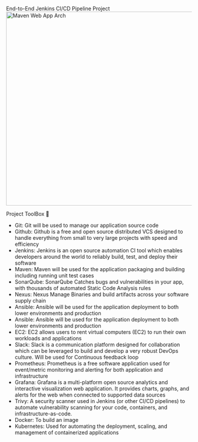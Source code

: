 End-to-End Jenkins CI/CD Pipeline Project
<img width="525" alt="Maven Web App Arch" src="https://github.com/user-attachments/assets/1df7adfa-3083-4924-bb26-884f14e66541" />

Project ToolBox 🧰
- Git: Git will be used to manage our application source code
- Github: Github is a free and open source distributed VCS designed to handle everything from small to very large projects with speed and efficiency
- Jenkins: Jenkins is an open source automation CI tool which enables developers around the world to reliably build, test, and deploy their software
- Maven: Maven will be used for the application packaging and building including running unit test cases
- SonarQube: SonarQube Catches bugs and vulnerabilities in your app, with thousands of automated Static Code Analysis rules
-  Nexus: Nexus Manage Binaries and build artifacts across your software supply chain
-  Ansible: Ansible will be used for the application deployment to both lower environments and production
-  Ansible: Ansible will be used for the application deployment to both lower environments and production
-  EC2: EC2 allows users to rent virtual computers (EC2) to run their own workloads and applications
-  Slack: Slack is a communication platform designed for collaboration which can be leveraged to build and develop a very robust DevOps culture. Will be used for Continuous feedback loop
-  Prometheus: Prometheus is a free software application used for event/metric monitoring and alerting for both application and infrastructure
-   Grafana: Grafana is a multi-platform open source analytics and interactive visualization web application. It provides charts, graphs, and alerts for the web when connected to supported data sources
-   Trivy: A security scanner used in Jenkins (or other CI/CD pipelines) to automate vulnerability scanning for your code, containers, and infrastructure-as-code.
-   Docker: To build an image
-   Kubernetes: Used for automating the deployment, scaling, and management of containerized applications
